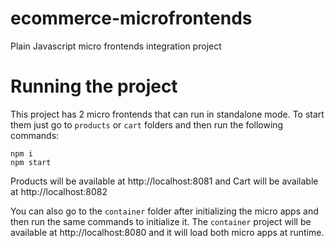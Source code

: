 # ecommerce-microfrontends
Plain Javascript micro frontends integration project

# Running the project
This project has 2 micro frontends that can run in standalone mode. To start them just go to `products` or `cart` folders and then run the following commands:
```
npm i
npm start
```

Products will be available at http://localhost:8081 and Cart will be available at http://localhost:8082

You can also go to the `container` folder after initializing the micro apps and then run the same commands to initialize it. The `container` project will be available at http://localhost:8080 and it will load both micro apps at runtime.
